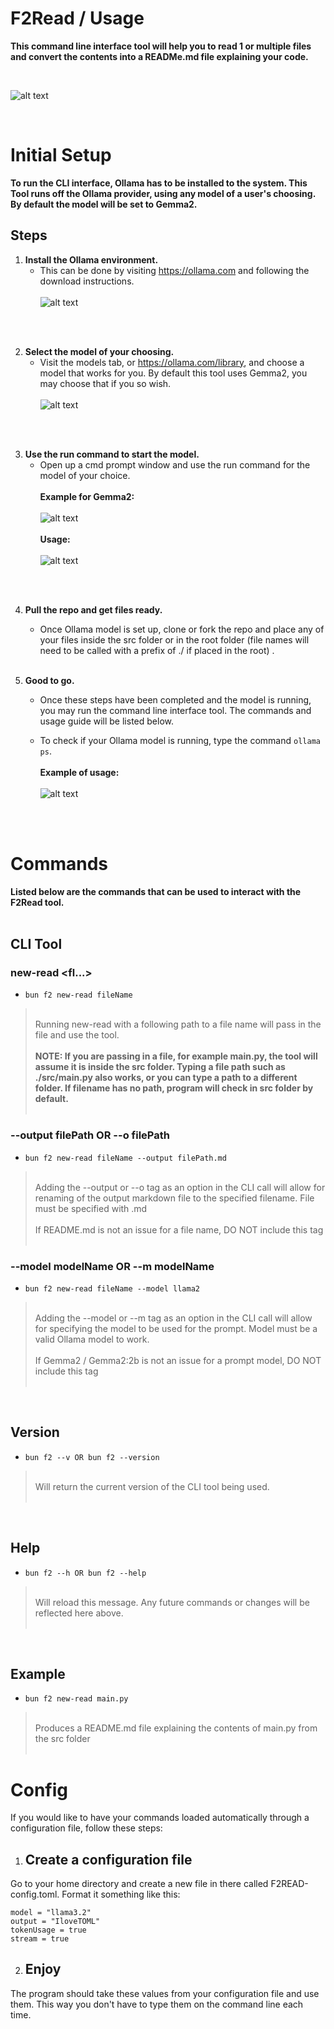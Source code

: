 # F2Read / Usage
**This command line interface tool will help you to read 1 or multiple files and convert the contents into a READMe.md file explaining your code.**

<br>

![alt text](https://github.com/cduarte3/f2read/blob/main/images/render.gif?raw=true)

<br>

# Initial Setup
**To run the CLI interface, Ollama has to be installed to the system. This Tool runs off the Ollama provider, using any model of a user's choosing. By default the model will be set to Gemma2.**

## Steps

1. **Install the Ollama environment.**<br>
    - This can be done by visiting https://ollama.com and following the download instructions. <br><br> ![alt text](https://github.com/cduarte3/f2read/blob/main/images/image.png?raw=true)

<br><br>

2. **Select the model of your choosing.**<br>
    - Visit the models tab, or https://ollama.com/library, and choose a model that works for you. By default this tool uses Gemma2, you may choose that if you so wish. <br><br> ![alt text](https://github.com/cduarte3/f2read/blob/main/images/image-1.png?raw=true)

<br><br>

3. **Use the run command to start the model.**<br>
    - Open up a cmd prompt window and use the run command for the model of your choice. <br><br> **Example for Gemma2:** <br><br> ![alt text](https://github.com/cduarte3/f2read/blob/main/images/image-3.png?raw=true) <br><br> **Usage:** <br><br> ![alt text](https://github.com/cduarte3/f2read/blob/main/images/image-4.png?raw=true)

<br><br>

4. **Pull the repo and get files ready.**<br>
    - Once Ollama model is set up, clone or fork the repo and place any of your files inside the src folder or in the root folder (file names will need to be called with a prefix of ./ if placed in the root)
.
<br><br>

5. **Good to go.**<br>
    - Once these steps have been completed and the model is running, you may run the command line interface tool. The commands and usage guide will be listed below.

    - To check if your Ollama model is running, type the command ```ollama ps```. <br><br>**Example of usage:** <br><br>![alt text](https://github.com/cduarte3/f2read/blob/main/images/image-5.png?raw=true)

<br><br>

# Commands
**Listed below are the commands that can be used to interact with the F2Read tool.**<br><br>

## CLI Tool

### new-read <fl...>
- ```bun f2 new-read fileName```
> <br>Running new-read with a following path to a file name will pass in the file and use the tool.<br><br>
**NOTE: If you are passing in a file, for example main.py, the tool will assume it is inside the src folder. Typing a file path such as ./src/main.py also works, or you can type a path to a different folder. If filename has no path, program will check in src folder by default.**<br><br>

### --output filePath OR --o filePath
- ```bun f2 new-read fileName --output filePath.md```
> <br>Adding the --output or --o tag as an option in the CLI call will allow for renaming of the output markdown file to the specified filename. File must be specified with .md<br><br> If README.md is not an issue for a file name, DO NOT include this tag<br><br>

### --model modelName OR --m modelName
- ```bun f2 new-read fileName --model llama2```
> <br>Adding the --model or --m tag as an option in the CLI call will allow for specifying the model to be used for the prompt. Model must be a valid Ollama model to work.<br><br> If Gemma2 / Gemma2:2b is not an issue for a prompt model, DO NOT include this tag<br><br>

<br>

## Version
- ```bun f2 --v OR bun f2 --version```
> <br>Will return the current version of the CLI tool being used.<br><br>

<br>

## Help
- ```bun f2 --h OR bun f2 --help```
> <br>Will reload this message. Any future commands or changes will be reflected here above.<br><br>

<br>

## Example
- ```bun f2 new-read main.py```
> <br>Produces a README.md file explaining the contents of main.py from the src folder<br><br>

# Config

If you would like to have your commands loaded automatically through a configuration file, follow these steps:

1. ## Create a configuration file

Go to your home directory and create a new file in there called F2READ-config.toml. Format it something like this:

```
model = "llama3.2"
output = "IloveTOML"
tokenUsage = true
stream = true
```

2. ## Enjoy

The program should take these values from your configuration file and use them. This way you don't have to type them on the command line each time.
